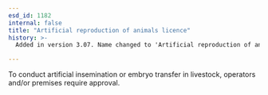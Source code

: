 ```yaml
---
esd_id: 1182
internal: false
title: "Artificial reproduction of animals licence"
history: >-
  Added in version 3.07. Name changed to 'Artificial reproduction of animals licence' in version 4.00.

---
```


To conduct artificial insemination or embryo transfer in livestock, operators and/or premises require approval.


